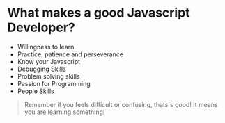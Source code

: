 # What makes a good Javascript Developer?

* Willingness to learn
* Practice, patience and perseverance
* Know your Javascript
* Debugging Skills
* Problem solving skills
* Passion for Programming
* People Skills


> Remember if you feels difficult or confusing, thats's good!  It means you are learning something!



